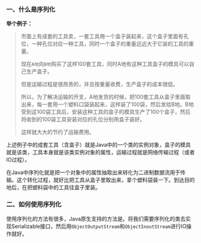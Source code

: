 ### 一、什么是序列化

__举个例子：__

> 市面上有成套的工具卖，一套工具用一个盒子装起来，这个盒子里面有孔位，一种孔位对应一种工具，同时一个盒子的重量远远大于它装的工具的重量。
>
> 现在`A地`向`B地`购买了这样100套工具，同时A地有这种工具盒子的模具可以自己生产盒子。
>
> 但是运输过程是很昂贵的，并且按重量收费，生产盒子的成本很低。
>
> 所以，为了解决运输的开支，A地发货的时候，把100套工具从盒子里面取出来，每一套用一个塑料口袋装起来，这样装了100袋，然后发给B地。B地受到这100袋工具后，安装这种工具的盒子的模具生产了100个盒子，然后将收到的100袋工具安装对应的孔位分别用盒子装好。
>
> 这样就大大的节约了运输费用。

上述例子中的成套工具（含盒子）就是Java中的一个类的实例对象，盒子的模具就是该类，工具本身就是该类实例对象的属性，运输过程就是网络传输过程（或者IO过程）。

在Java中序列化就是把一个对象中的属性抽取出来转化为二进制数据流用于传输。这个转化过程，就好比把工具从盒子里取出来，拿个塑料袋装一下。到达目的地后，在把塑料袋中的工具往盒子里装。

### 二、如何使用序列化

使用序列化的方法有很多，Java原生支持的方法是。将我们需要序列化的类去实现Serializable接口，然后用`ObjectOutputStream`和`ObjectInoutStream`进行IO操作就好。